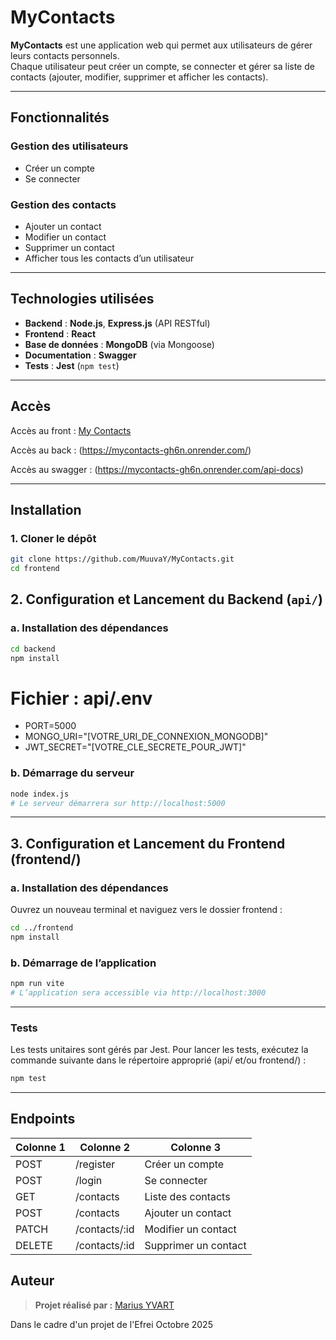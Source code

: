 # MyContacts

**MyContacts** est une application web qui permet aux utilisateurs de gérer leurs contacts personnels.  
Chaque utilisateur peut créer un compte, se connecter et gérer sa liste de contacts (ajouter, modifier, supprimer et afficher les contacts).

---

## Fonctionnalités

### Gestion des utilisateurs
- Créer un compte  
- Se connecter  

### Gestion des contacts
- Ajouter un contact  
- Modifier un contact  
- Supprimer un contact  
- Afficher tous les contacts d’un utilisateur  

---

## Technologies utilisées

- **Backend** : **Node.js**, **Express.js** (API RESTful)
- **Frontend** : **React**
- **Base de données** : **MongoDB** (via Mongoose)
- **Documentation** : **Swagger**
- **Tests** : **Jest** (`npm test`)

---

## Accès 

Accès au front : [My Contacts](https://my-contacts-beta.vercel.app/)

Accès au back : (https://mycontacts-gh6n.onrender.com/)

Accès au swagger : (https://mycontacts-gh6n.onrender.com/api-docs)

---

## Installation

### 1. Cloner le dépôt

```bash
git clone https://github.com/MuuvaY/MyContacts.git
cd frontend

```

## 2. Configuration et Lancement du Backend (`api/`)

### a. Installation des dépendances

```bash
cd backend
npm install

```
# Fichier : api/.env
- PORT=5000
- MONGO_URI="[VOTRE_URI_DE_CONNEXION_MONGODB]"
- JWT_SECRET="[VOTRE_CLE_SECRETE_POUR_JWT]"

### b. Démarrage du serveur

```bash
node index.js
# Le serveur démarrera sur http://localhost:5000
```

---

## 3. Configuration et Lancement du Frontend (frontend/)
### a. Installation des dépendances

Ouvrez un nouveau terminal et naviguez vers le dossier frontend :
```bash
cd ../frontend
npm install
```

### b. Démarrage de l’application
```bash
npm run vite
# L’application sera accessible via http://localhost:3000
````
---

### Tests

Les tests unitaires sont gérés par Jest.
Pour lancer les tests, exécutez la commande suivante dans le répertoire approprié (api/ et/ou frontend/) :
```bash
npm test
```

---

## Endpoints 
| Colonne 1 | Colonne 2 | Colonne 3 |
|------------|------------|------------|
| POST   | /register   | Créer un compte   |
| POST   | /login   | Se connecter   |
| GET   | /contacts| Liste des contacts   |
| POST   | /contacts   | Ajouter un contact   |
| PATCH   | /contacts/:id   | Modifier un contact   |
| DELETE   | /contacts/:id   | Supprimer un contact   |


## Auteur
> **Projet réalisé par :** [Marius YVART](https://github.com/MuvvaY)

Dans le cadre d'un projet de l'Efrei Octobre 2025
